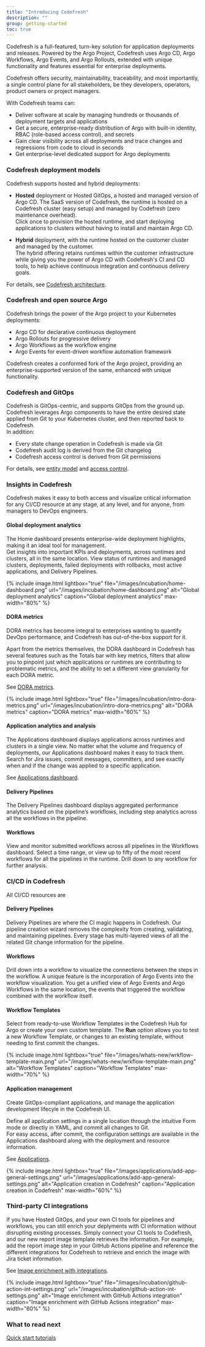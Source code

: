 ```yaml
---
title: "Introducing Codefresh"
description: ""
group: getting-started
toc: true
---
```


Codefresh is a full-featured, turn-key solution for application deployments and releases. Powered by the Argo Project, Codefresh uses Argo CD, Argo Workflows, Argo Events, and Argo Rollouts, extended with unique functionality and features essential for enterprise deployments.  

Codefresh offers security, maintainability, traceability, and most importantly, a single control plane for all stakeholders, be they developers, operators, product owners or project managers.
 
With Codefresh teams can:  
 
* Deliver software at scale by managing hundreds or thousands of deployment targets and applications
* Get a secure, enterprise-ready distribution of Argo with built-in identity, RBAC (role-based access control), and secrets
* Gain clear visibility across all deployments and trace changes and regressions from code to cloud in seconds
* Get enterprise-level dedicated support for Argo deployments
 
### Codefresh deployment models

Codefresh supports hosted and hybrid deployments:  

* **Hosted** deployment or Hosted GitOps, a hosted and managed version of Argo CD. The SaaS version of Codefresh, the runtime is hosted on a Codefresh cluster (easy setup) and managed by Codefresh (zero maintenance overhead).   
Click once to provision the hosted runtime, and start deploying applications to clusters without having to install and maintain Argo CD.  


* **Hybrid** deployment, with the runtime hosted on the customer cluster and managed by the customer.  
The hybrid offering retains runtimes within the customer infrastructure while giving you the power of Argo CD with Codefresh's CI and CD tools, to help achieve continuous integration and continuous delivery goals.  

For details, see [Codefresh architecture]({{site.baseurl}}/docs/getting-started/architecture).

### Codefresh and open source Argo
Codefresh brings the power of the Argo project to your Kubernetes deployments:  

* Argo CD for declarative continuous deployment 
* Argo Rollouts for progressive delivery 
* Argo Workflows as the workflow engine 
* Argo Events for event-driven workflow automation framework

Codefresh creates a conformed fork of the Argo project, providing an enterprise-supported version of the same, enhanced with unique functionality.


 
### Codefresh and GitOps
Codefresh is GitOps-centric, and supports GitOps from the ground up. Codefresh leverages Argo components to have the entire desired state applied from Git to your Kubernetes cluster, and then reported back to Codefresh.  
In addition:  

* Every state change operation in Codefresh is made via Git  
* Codefresh audit log is derived from the Git changelog  
* Codefresh access control is derived from Git permissions  

For details, see [entity model]({{site.baseurl}}/docs/getting-started/entity-model) and [access control]({{site.baseurl}}/docs/administration/access-control).
 

### Insights in Codefresh
Codefresh makes it easy to both access and visualize critical information for any CI/CD resource at any stage, at any level, and for anyone, from managers to DevOps engineers. 

#### Global deployment analytics  

The Home dashboard presents enterprise-wide deployment highlights, making it an ideal tool for management.  
Get insights into important KPIs and deployments, across runtimes and clusters, all in the same location. View status of runtimes and managed clusters, deployments, failed deployments with rollbacks, most active applications, and Delivery Pipelines.  

{% include
 image.html
 lightbox="true"
 file="/images/incubation/home-dashboard.png"
 url="/images/incubation/home-dashboard.png"
 alt="Global deployment analytics"
 caption="Global deployment analytics"
    max-width="80%"
%}

#### DORA metrics

DORA metrics has become integral to enterprises wanting to quantify DevOps performance, and Codefresh has out-of-the-box support for it.

Apart from the metrics themselves, the DORA dashboard in Codefresh has several features such as the Totals bar with key metrics, filters that allow you to pinpoint just which applications or runtimes are contributing to problematic metrics, and the ability to set a different view granularity for each DORA metric.  

See [DORA metrics]({{site.baseurl}}/docs/reporting/dora-metrics/).

{% include
 image.html
 lightbox="true"
 file="/images/incubation/intro-dora-metrics.png"
 url="/images/incubation/intro-dora-metrics.png"
 alt="DORA metrics"
 caption="DORA metrics"
    max-width="60%"
%}

#### Application analytics and analysis

The Applications dashboard displays applications across runtimes and clusters in a single view. No matter what the volume and frequency of deployments, our Applications dashboard makes it easy to track them. Search for Jira issues, commit messages, committers, and see exactly when and if the change was applied to a specific application. 

See [Applications dashboard]({{site.baseurl}}/docs/deployment/applications-dashboard/).


#### Delivery Pipelines
The Delivery Pipelines dashboard displays aggregated performance analytics based on the pipeline’s workflows, including step analytics across all the workflows in the pipeline. 

#### Workflows
View and monitor submitted workflows across all pipelines in the Workflows dashboard. Select a time range, or view up to fifty of the most recent workflows for all the pipelines in the runtime. Drill down to any workflow for further analysis.

### CI/CD in Codefresh
All CI/CD resources are 

#### Delivery Pipelines

Delivery Pipelines are where the CI magic happens in Codefresh. Our pipeline creation wizard removes the complexity from creating, validating, and maintaining pipelines. Every stage has multi-layered views of all the related Git change information for the pipeline.  

#### Workflows 
Drill down into a workflow to visualize the connections between the steps in the workflow.
A unique feature is the incorporation of Argo Events into the workflow visualization. You get a unified view of Argo Events and Argo Workflows in the same location, the events that triggered the workflow combined with the workflow itself.

#### Workflow Templates
Select from ready-to-use Workflow Templates in the Codefresh Hub for Argo or create your own custom template. The **Run** option allows you to test a new Workflow Template, or changes to an existing template, without needing to first commit the changes.
 
 {% include 
	image.html 
	lightbox="true" 
	file="/images/whats-new/wrkflow-template-main.png" 
	url="/images/whats-new/wrkflow-template-main.png" 
	alt="Workflow Templates" 
	caption="Workflow Templates"
  max-width="70%" 
  %}
#### Application  management
Create GitOps-compliant applications, and manage the application development lifecyle in the Codefresh UI.

Define all application settings in a single location through the intuitive Form mode or directly in YAML, and commit all changes to Git.  
For easy access, after commit, the configuration settings are available in the Applications dashboard along with the deployment and resource information.

See [Applications]({{site.baseurl}}/docs/deployment/create-application/).

{% include
 image.html
 lightbox="true"
 file="/images/applications/add-app-general-settings.png"
 url="/images/applications/add-app-general-settings.png"
 alt="Application creation in Codefresh"
 caption="Application creation in Codefresh"
    max-width="60%"
%}



### Third-party CI integrations

If you have Hosted GitOps, and your own CI tools for pipelines and workflows, you can still enrich your deplyments with CI information without disrupting existing processes. Simply connect your CI tools to Codefresh, and our new report image template retrieves the information.  For example, add the report image step in your GitHub Actions pipeline and reference the different integrations for Codefresh to retrieve and enrich the image with Jira ticket information.  

See [Image enrichment with integrations]({{site.baseurl}}/docs/integrations/image-enrichment-overview/).

{% include
 image.html
 lightbox="true"
 file="/images/incubation/github-action-int-settings.png"
 url="/images/incubation/github-action-int-settings.png"
 alt="Image enrichment with GitHub Actions integration"
 caption="Image enrichment with GitHub Actions integration"
    max-width="60%"
%}


### What to read next
[Quick start tutorials]({{site.baseurl}}/docs/getting-started/quick-start)